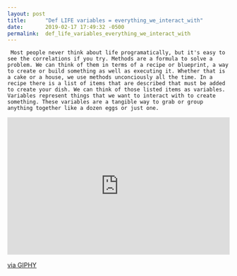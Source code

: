 ```yaml
---
layout: post
title:      "Def LIFE variables = everything_we_interact_with"
date:       2019-02-17 17:49:32 -0500
permalink:  def_life_variables_everything_we_interact_with
---
```



   
	 
	 Most people never think about life programatically, but it's easy to see the correlations if you try. Methods are a formula to solve a problem. We can think of them in terms of a recipe or blueprint, a way to create or build something as well as executing it. Whether that is a cake or a house, we use methods unconciously all the time. In a recipe there is a list of items that are described that must be added to create your dish. We can think of those listed items as variables. Variables represent things that we want to interact with to create something. These variables are a tangible way to grab or group anything together like a dozen eggs or just one. 


<div style="width:100%;height:0;padding-bottom:62%;position:relative;"><iframe src="https://giphy.com/embed/fNqXQmBR3aYLK" width="100%" height="100%" style="position:absolute" frameBorder="0" class="giphy-embed" allowFullScreen></iframe></div><p><a href="https://giphy.com/gifs/mr-robot-mrrobotedit-fNqXQmBR3aYLK">via GIPHY</a></p>

